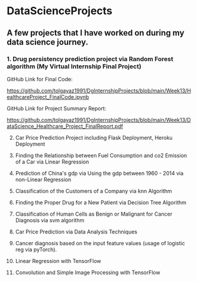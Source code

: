 # DataScienceProjects

## A few projects that I have worked on during my data science journey.

### 1. Drug persistency prediction project via Random Forest algorithm (My Virtual Internship Final Project)

GitHub Link for Final Code:

https://github.com/tolgayaz1991/DgInternshipProjects/blob/main/Week13/HealthcareProject_FinalCode.ipynb

GitHub Link for Project Summary Report:

https://github.com/tolgayaz1991/DgInternshipProjects/blob/main/Week13/DataScience_Healthcare_Project_FinalReport.pdf


2. Car Price Prediction Project including Flask Deployment, Heroku Deployment

3. Finding the Relationship between Fuel Consumption and co2 Emission of a Car via Linear Regression

4. Prediction of China's gdp via Using the gdp between 1960 - 2014 via non-Linear Regression

5. Classification of the Customers of a Company via knn Algorithm

6. Finding the Proper Drug for a New Patient via Decision Tree Algorithm

7. Classification of Human Cells as Benign or Malignant for Cancer Diagnosis via svm algorithm

8. Car Price Prediction via Data Analysis Techniques

9. Cancer diagnosis based on the input feature values (usage of logistic reg via pyTorch).

10. Linear Regression with TensorFlow

11. Convolution and Simple Image Processing with TensorFlow

